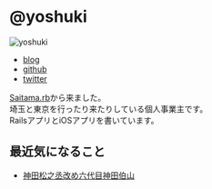 # @yoshuki

![yoshuki](https://github.com/yoshuki.png)

- [blog](https://saikyoline.jp/weblog/)
- [github](https://github.com/yoshuki)
- [twitter](https://twitter.com/yoshuki)

[Saitama.rb](https://saitamarb.connpass.com/)から来ました。  
埼玉と東京を行ったり来たりしている個人事業主です。  
RailsアプリとiOSアプリを書いています。

## 最近気になること

- [神田松之丞改め六代目神田伯山](https://www.kandahakuzan.jp/)
